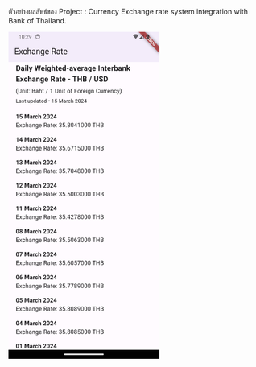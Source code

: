 ตัวอย่างผลลัพธ์ของ Project : Currency Exchange rate system integration with Bank of Thailand.

<img src="https://raw.githubusercontent.com/TeerawutPHA0/Exchange-Rate/main/Screenshot_1710559770.png" width="300" height="650">
